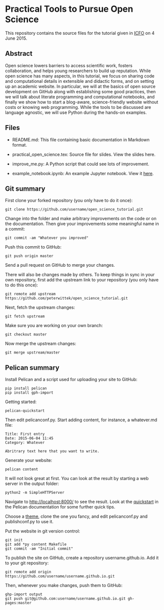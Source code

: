 Practical Tools to Pursue Open Science
======================================

This repository contains the source files for the tutorial given in [ICFO](http://icfo.eu/) on 4 June 2015.

Abstract
--------
Open science lowers barriers to access scientific work, fosters collaboration, and helps young researchers to build up reputation. While open science has many aspects, in this tutorial, we focus on sharing code and computational details in extensible and didactic forms, and on setting up an academic website. In particular, we will at the basics of open source development on GitHub along with establishing some good practices, then we will talk about literate programming and computational notebooks, and finally we show how to start a blog-aware, science-friendly website without costs or knowing web programming. While the tools to be discussed are language agnostic, we will use Python during the hands-on examples.

Files
-----

 - README.md: This file containing basic documentation in Markdown format.
 
 - practical_open_science.tex: Source file for slides. View the slides here.
 
 - improve_me.py: A Python script that could see lots of improvement.
 
 - example_notebook.ipynb: An example Jupyter notebook. View it [here](http://nbviewer.ipython.org/github/peterwittek/open_science_tutorial/blob/master/example_notebook.ipynb).

Git summary
-----------
First clone your forked repository (you only have to do it once):

    git clone https://github.com/username/open_science_tutorial.git
    
Change into the folder and make arbitrary improvements on the code or on the documentation. Then give your improvements some meaningful name in a commit:

    git commit -am "Whatever you improved"
    
Push this commit to GitHub:

    git push origin master
    
Send a pull request on GitHub to merge your changes.

There will also be changes made by others. To keep things in sync in your own repository, first add the upstream link to your repository (you only have to do this once):

    git remote add upstream https://github.com/peterwittek/open_science_tutorial.git

Next, fetch the upstream changes:

    git fetch upstream
    
Make sure you are working on your own branch:

    git checkout master

Now merge the upstream changes:

    git merge upstream/master

Pelican summary
---------------
Install Pelican and a script used for uploading your site to GitHub:

    pip install pelican
    pip install gph-import

Getting started:

    pelican-quickstart

Then edit pelicanconf.py. Start adding content, for instance, a whatever.md file:

    Title: First entry
    Date: 2015-06-04 11:45
    Category: Whatever

    Abritrary text here that you want to write.

Generate your website:

    pelican content
    
It will not look great at first. You can look at the result by starting a web server in the output folder:

    python2 -m SimpleHTTPServer
    
Navigate to [http://localhost:8000/](http://localhost:8000/) to see the result. Look at the [quickstart](http://docs.getpelican.com/en/3.5.0/quickstart.html) in the Pelican documentation for some further quick tips.

Choose a [theme](http://pelicanthemes.com/), clone the one you fancy, and edit pelicanconf.py and publishconf.py to use it. 

Put the website in git version control: 

    git init
    git add *py content Makefile
    git commit -am "Initial commit"

To publish the site on GitHub, create a repository username.github.io. Add it to your git repository:

    git remote add origin https://github.com/username/username.github.io.git

Then, whenever you make changes, push them to GitHub:

    ghp-import output
    git push git@github.com:username/username.github.io.git gh-pages:master
